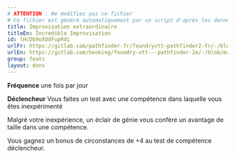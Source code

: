 ```yaml
---
# ATTENTION : Ne modifiez pas ce fichier
# Ce fichier est généré automatiquement par un script d'après les données du module Foundry VTT officiel et de sa traduction
title: Improvisation extraordinaire
titleEn: Incredible Improvisation
id: lHcDb9oXUdFupRdi
urlFr: https://gitlab.com/pathfinder-fr/foundryvtt-pathfinder2-fr/-/blob/master/data/feats/lHcDb9oXUdFupRdi.htm
urlEn: https://gitlab.com/hooking/foundry-vtt---pathfinder-2e/-/blob/master/packs/data/feats.db/incredible-improvisation.json
group: feats
layout: dons
---
```

**Fréquence** une fois par jour

**Déclencheur** Vous faites un test avec une compétence dans laquelle vous êtes inexpérimenté

Malgré votre inexpérience, un éclair de génie vous confère un avantage de taille dans une compétence.

Vous gagnez un bonus de circonstances de +4 au test de compétence déclencheur.


